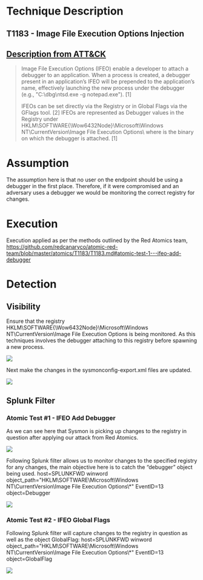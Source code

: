 # Technique Description

## T1183 - Image File Execution Options Injection 
## [Description from ATT&CK](https://attack.mitre.org/techniques/T1183/)
<blockquote>
Image File Execution Options (IFEO) enable a developer to attach a debugger to an application. When a process is created, a debugger present in an application’s IFEO will be prepended to the application’s name, effectively launching the new process under the debugger (e.g., "C:\dbg\ntsd.exe -g notepad.exe"). [1]

IFEOs can be set directly via the Registry or in Global Flags via the GFlags tool. [2] IFEOs are represented as Debugger values in the Registry under HKLM\SOFTWARE{\Wow6432Node}\Microsoft\Windows NT\CurrentVersion\Image File Execution Options\ where is the binary on which the debugger is attached. [1]
</blockquote>

# Assumption
The assumption here is that no user on the endpoint should be using a debugger in the first place. Therefore, if it were compromised and an adversary uses a debugger we would be monitoring the correct registry for changes.

# Execution
Execution applied as per the methods outlined by the Red Atomics team, https://github.com/redcanaryco/atomic-red-team/blob/master/atomics/T1183/T1183.md#atomic-test-1---ifeo-add-debugger

# Detection

## Visibility
Ensure that the registry HKLM\SOFTWARE{\Wow6432Node}\Microsoft\Windows NT\CurrentVersion\Image File Execution Options is being monitored. As this techniques involves the debugger attaching to this registry before spawning a new process.
<p>
  <img src="https://github.com/ayusuf15/DPI911SSA-Project-Group3/blob/master/Privilege-escalation/Image%20File%20Execution%20Options%20Injection/Screenshots/1.png">
</p>

Next make the changes in the sysmonconfig-export.xml files are updated. 
<p>
  <img src="https://github.com/ayusuf15/DPI911SSA-Project-Group3/blob/master/Privilege-escalation/Image%20File%20Execution%20Options%20Injection/Screenshots/2.png">
</p>

## Splunk Filter

### Atomic Test #1 - IFEO Add Debugger
As we can see here that Sysmon is picking up changes to the registry in question after applying our attack from Red Atomics.
<p>
  <img src="https://github.com/ayusuf15/DPI911SSA-Project-Group3/blob/master/Privilege-escalation/Image%20File%20Execution%20Options%20Injection/Screenshots/3.png">
</p>

Following Splunk filter allows us to monitor changes to the specified registry for any changes, the main objective here is to catch the “debugger” object being used. host=SPLUNKFWD winword object_path="HKLM\\SOFTWARE\\Microsoft\\Windows NT\\CurrentVersion\\Image File Execution Options\\*" EventID=13 object=Debugger
<p>
  <img src="https://github.com/ayusuf15/DPI911SSA-Project-Group3/blob/master/Privilege-escalation/Image%20File%20Execution%20Options%20Injection/Screenshots/4.png">
</p>

### Atomic Test #2 - IFEO Global Flags
Following Splunk filter will capture changes to the registry in question as well as the object GlobalFlag: 
host=SPLUNKFWD winword object_path="HKLM\\SOFTWARE\\Microsoft\\Windows NT\\CurrentVersion\\Image File Execution Options\\*" EventID=13 object=GlobalFlag
<p>
  <img src="https://github.com/ayusuf15/DPI911SSA-Project-Group3/blob/master/Privilege-escalation/Image%20File%20Execution%20Options%20Injection/Screenshots/5.png">
</p>









